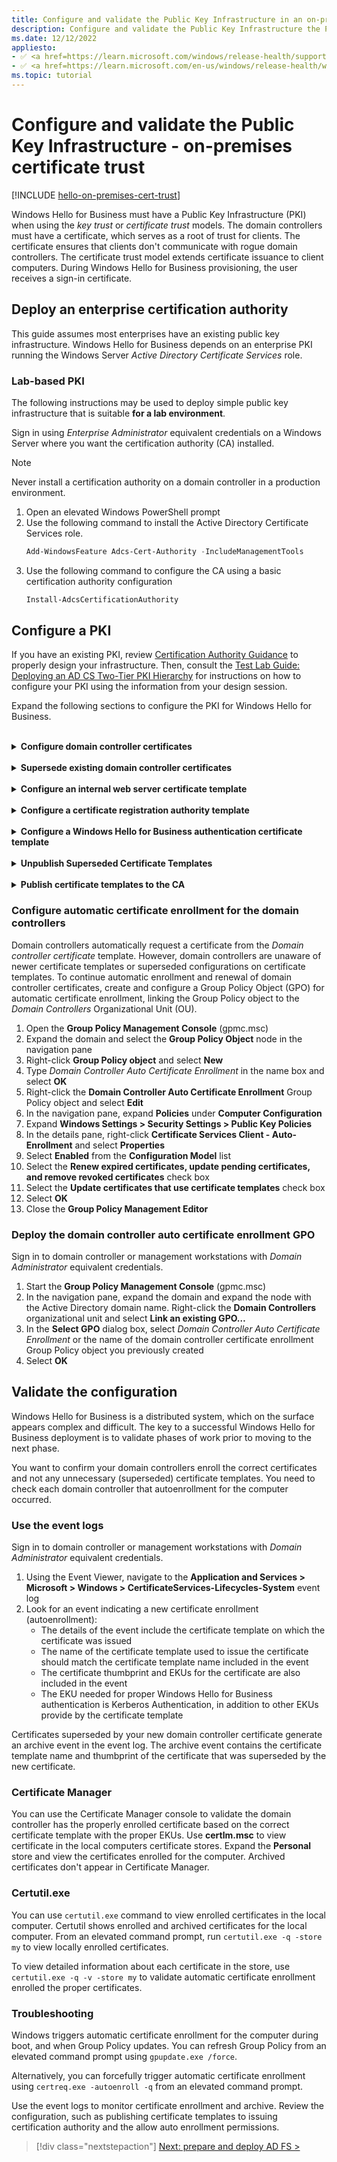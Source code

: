 ```yaml
---
title: Configure and validate the Public Key Infrastructure in an on-premises certificate trust model
description: Configure and validate the Public Key Infrastructure the Public Key Infrastructure when deploying Windows Hello for Business in a certificate trust model.
ms.date: 12/12/2022
appliesto: 
- ✅ <a href=https://learn.microsoft.com/windows/release-health/supported-versions-windows-client target=_blank>Windows 10 and later</a>
- ✅ <a href=https://learn.microsoft.com/en-us/windows/release-health/windows-server-release-info target=_blank>Windows Server 2016 and later</a>
ms.topic: tutorial
---
```

# Configure and validate the Public Key Infrastructure - on-premises certificate trust

[!INCLUDE [hello-on-premises-cert-trust](../../includes/hello-on-premises-cert-trust.md)]

Windows Hello for Business must have a Public Key Infrastructure (PKI) when using the *key trust* or *certificate trust* models. The domain controllers must have a certificate, which serves as a root of trust for clients. The certificate ensures that clients don't communicate with rogue domain controllers. The certificate trust model extends certificate issuance to client computers. During Windows Hello for Business provisioning, the user receives a sign-in certificate.

## Deploy an enterprise certification authority

This guide assumes most enterprises have an existing public key infrastructure. Windows Hello for Business depends on an enterprise PKI running the Windows Server *Active Directory Certificate Services* role.

### Lab-based PKI

The following instructions may be used to deploy simple public key infrastructure that is suitable **for a lab environment**.

Sign in using *Enterprise Administrator* equivalent credentials on a Windows Server where you want the certification authority (CA) installed.

>[!NOTE]
>Never install a certification authority on a domain controller in a production environment.

1. Open an elevated Windows PowerShell prompt
1. Use the following command to install the Active Directory Certificate Services role.
    ```PowerShell
    Add-WindowsFeature Adcs-Cert-Authority -IncludeManagementTools
    ```
3. Use the following command to configure the CA using a basic certification authority configuration
    ```PowerShell
    Install-AdcsCertificationAuthority
    ```

## Configure a PKI

If you have an existing PKI, review [Certification Authority Guidance](/previous-versions/windows/it-pro/windows-server-2012-R2-and-2012/hh831574(v=ws.11)) to properly design your infrastructure.  Then, consult the [Test Lab Guide: Deploying an AD CS Two-Tier PKI Hierarchy](/previous-versions/windows/it-pro/windows-server-2012-R2-and-2012/hh831348(v=ws.11)) for instructions on how to configure your PKI using the information from your design session.

Expand the following sections to configure the PKI for Windows Hello for Business.

<br>
<details>
<summary><b>Configure domain controller certificates</b></summary>

Clients must trust the domain controllers, and to it each domain controller must have a *Kerberos Authentication* certificate. Installing a certificate on the domain controllers enables the Key Distribution Center (KDC) to prove its identity to other members of the domain. The certificates provide clients a root of trust external to the domain, namely the *enterprise certification authority*.

Domain controllers automatically request a domain controller certificate (if published) when they discover an enterprise CA is added to Active Directory. However, certificates based on the Domain Controller and Domain Controller Authentication certificate templates don't include the *KDC Authentication* object identifier (OID), which was later added to the Kerberos RFC. Therefore, domain controllers need to request a certificate based on the *Kerberos Authentication* certificate template.

By default, the Active Directory CA provides and publishes the *Kerberos Authentication* certificate template. The cryptography configuration included in the template is based on older and less performant cryptography APIs. To ensure domain controllers request the proper certificate with the best available cryptography, use the *Kerberos Authentication* certificate template as a *baseline* to create an updated domain controller certificate template.

Sign in to a CA or management workstations with *Domain Admintistrator* equivalent credentials.

1. Open the **Certification Authority** management console
1. Right-click **Certificate Templates > Manage**
1. In the **Certificate Template Console**, right-click the **Kerberos Authentication** template in the details pane and select **Duplicate Template**
1. On the **Compatibility** tab:
   - Clear the **Show resulting changes** check box
   - Select **Windows Server 2016** from the **Certification Authority** list
   - Select **Windows 10 / Windows Server 2016** from the **Certificate Recipient** list
1. On the **General** tab
   - Type *Domain Controller Authentication (Kerberos)* in Template display name
   - Adjust the validity and renewal period to meet your enterprise's needs
   > [!NOTE]
   > If you use different template names, you'll need to remember and substitute these names in different portions of the lab.
1. On the **Subject Name** tab:
   - Select the **Build from this Active Directory information** button if it isn't already selected
   - Select **None** from the **Subject name format** list
   - Select **DNS name** from the **Include this information in alternate subject** list
   - Clear all other items
1. On the **Cryptography** tab:
   - select **Key Storage Provider** from the **Provider Category** list
   - Select **RSA** from the **Algorithm name** list
   - Type *2048* in the **Minimum key size** text box
   - Select **SHA256** from the **Request hash** list
1. Select **OK**
1. Close the console

</details>

<br>
<details>
<summary><b>Supersede existing domain controller certificates</b></summary>

The domain controllers may have an existing domain controller certificate. The Active Directory Certificate Services provides a default certificate template for domain controllers called *domain controller certificate*. Later releases of Windows Server provided a new certificate template called *domain controller authentication certificate*. These certificate templates were provided prior to the update of the Kerberos specification that stated Key Distribution Centers (KDCs) performing certificate authentication needed to include the *KDC Authentication* extension. 

The *Kerberos Authentication* certificate template is the most current certificate template designated for domain controllers, and should be the one you deploy to all your domain controllers.\
The *autoenrollment* feature allows to replace the domain controller certificates. Use the following configuration to replace older domain controller certificates with new ones, using the *Kerberos Authentication* certificate template.

Sign in to a CA or management workstations with *Enterprise Administrator* equivalent credentials.

1. Open the **Certification Authority** management console
1. Right-click **Certificate Templates > Manage**
1. In the **Certificate Template Console**, right-click the *Domain Controller Authentication (Kerberos)* (or the name of the certificate template you created in the previous section) template in the details pane and select **Properties**
1. Select the **Superseded Templates** tab. Select **Add**
1. From the **Add Superseded Template** dialog, select the *Domain Controller* certificate template and select **OK > Add**
1. From the **Add Superseded Template** dialog, select the *Domain Controller Authentication* certificate template and select **OK**
1. From the **Add Superseded Template** dialog, select the *Kerberos Authentication* certificate template and select **OK**
1. Add any other enterprise certificate templates that were previously configured for domain controllers to the **Superseded Templates** tab
1. Select **OK** and close the **Certificate Templates** console

The certificate template is configured to supersede all the certificate templates provided in the certificate templates superseded templates list. However, the certificate template and the superseding of certificate templates isn't active until the certificate template is published to one or more certificate authorities.

</details>

<br>
<details>
<summary><b>Configure an internal web server certificate template</b></summary>

Windows clients use the https protocol when communicating with Active Directory Federation Services (AD FS). To meet this need, you must issue a server authentication certificate to all the nodes in the AD FS farm. On-premises deployments can use a server authentication certificate issued by their enterprise PKI. You must configure a server authentication certificate template so the host running theAD FS can request the certificate.

Sign in to a CA or management workstations with *Domain Administrator* equivalent credentials.

1. Open the **Certification Authority** management console
1. Right-click **Certificate Templates** and select **Manage**
1. In the **Certificate Template Console**, right-click the **Web Server** template in the details pane and select **Duplicate Template**
1. On the **Compatibility** tab:
   - Clear the **Show resulting changes** check box
   - Select **Windows Server 2016** from the **Certification Authority** list
   - Select **Windows 10 / Windows Server 2016** from the **Certificate recipient** list
1. On the **General** tab:
   - Type *Internal Web Server* in **Template display name**
   - Adjust the validity and renewal period to meet your enterprise's needs
   > [!NOTE]
   > If you use different template names, you'll need to remember and substitute these names in different portions of the lab.
1. On the **Request Handling** tab, select **Allow private key to be exported**
1. On the **Subject** tab, select the **Supply in the request** button if it isn't already selected
1. On the **Security** tab:
   - Select **Add**
   - Type **Domain Computers** in the **Enter the object names to select** box
   - Select **OK**
   - Select the **Allow** check box next to the **Enroll** permission
1. On the **Cryptography** tab:
   - Select **Key Storage Provider** from the **Provider Category** list
   - Select **RSA** from the **Algorithm name** list
   - Type *2048* in the **Minimum key size** text box
   - Select **SHA256** from the **Request hash** list
   - Select **OK**
1. Close the console

</details>

<br>
<details>
<summary><b>Configure a certificate registration authority template</b></summary>

A certificate registration authority (CRA) is a trusted authority that validates certificate request. Once it validates the request, it presents the request to the certification authority (CA) for issuance. The CA issues the certificate, returns it to the CRA, which returns the certificate to the requesting user. The Windows Hello for Business on-premises certificate-based deployment uses AD FS as the CRA.

The CRA enrolls for an *enrollment agent* certificate. Once the CRA verifies the certificate request, it signs the certificate request using its enrollment agent certificate and sends it to the CA. The Windows Hello for Business Authentication certificate template is configured to only issue certificates to certificate requests that have been signed with an enrollment agent certificate. The CA only issues a certificate for that template if the registration authority signs the certificate request.

Sign in to a CA or management workstations with *Domain Administrator* equivalent credentials.

1. Open the **Certification Authority** management console
1. Right-click **Certificate Templates** and select **Manage**
1. In the **Certificate Template Console**, right-click on the **Exchange Enrollment Agent (Offline request)** template details pane and select **Duplicate Template**
1. On the **Compatibility** tab:
   - Clear the **Show resulting changes** check box
   - Select **Windows Server 2016** from the **Certification Authority** list. 
   - Select **Windows 10 / Windows Server 2016** from the **Certificate Recipient** list
1. On the **General** tab:
   - Type *WHFB Enrollment Agent* in **Template display name**
   - Adjust the validity and renewal period to meet your enterprise's needs
1. On the **Subject** tab, select the **Supply in the request** button if it is not already selected

   > [!NOTE]
   > Group Managed Service Accounts (GMSA) do not support the *Build from this Active Directory information* option and will result in the AD FS server failing to enroll the enrollment agent certificate. You must configure the certificate template with *Supply in the request* to ensure that AD FS servers can perform the automatic enrollment and renewal of the enrollment agent certificate.

1. On the **Cryptography** tab:
   - Select **Key Storage Provider** from the **Provider Category** list
   - Select **RSA** from the **Algorithm name** list
   - Type *2048* in the **Minimum key size** text box
   - Select **SHA256** from the **Request hash** list
1. On the **Security** tab, select **Add**
1. Select **Object Types** and select the **Service Accounts** check box. Select **OK**
1. Type *adfssvc* in the **Enter the object names to select** text box and select **OK**
1. Select the **adfssvc** from the **Group or users names** list. In the **Permissions for adfssvc** section:
   - In the **Permissions for adfssvc** section, select the **Allow** check box for the **Enroll** permission
   - Excluding the **adfssvc** user, clear the **Allow** check box for the **Enroll** and **Autoenroll** permissions for all other items in the **Group or users names** list if the check boxes are not already cleared
   - Select **OK**
1. Close the console

</details>

<br>
<details>
<summary><b>Configure a Windows Hello for Business authentication certificate template</b></summary>

During Windows Hello for Business provisioning, Windows clients request an authentication certificate from AD FS, which requests the authentication certificate on behalf of the user. This task configures the Windows Hello for Business authentication certificate template.

Sign in to a CA or management workstations with *Domain Administrator* equivalent credentials.

1. Open the **Certification Authority** management console
1. Right-click **Certificate Templates** and select **Manage**
1. Right-click the **Smartcard Logon** template and choose **Duplicate Template**
1. On the **Compatibility** tab:
   - Clear the **Show resulting changes** check box
   - Select **Windows Server 2016** from the **Certification Authority** list
   - Select **Windows 10 / Windows Server 2016** from the **Certificate Recipient** list
1. On the **General** tab:
   - Type *WHFB Authentication* in **Template display name**
   - Adjust the validity and renewal period to meet your enterprise's needs
   > [!NOTE]
   > If you use different template names, you'll need to remember and substitute these names in different portions of the deployment.
1. On the **Cryptography** tab
   - Select **Key Storage Provider** from the **Provider Category** list
   - Select **RSA** from the **Algorithm name** list
   - Type *2048* in the **Minimum key size** text box
   - Select **SHA256** from the **Request hash** list
1. On the **Extensions** tab, verify the **Application Policies** extension includes **Smart Card Logon**
1. On the **Issuance Requirements** tab, 
   - Select the **This number of authorized signatures** check box. Type *1* in the text box
   - Select **Application policy** from the **Policy type required in signature**
   - Select **Certificate Request Agent** from in the **Application policy** list
   - Select the **Valid existing certificate** option
1. On the **Subject** tab, 
   - Select the **Build from this Active Directory information** button
   - Select **Fully distinguished name** from the **Subject name format** list
   - Select the **User Principal Name (UPN)** check box under **Include this information in alternative subject name**
1. On the **Request Handling** tab, select the **Renew with same key** check box
1. On the **Security** tab, select **Add**. Type *Window Hello for Business Users* in the **Enter the object names to select** text box and select **OK**
1. Select the **Windows Hello for Business Users** from the **Group or users names** list. In the **Permissions for Windows Hello for Business Users** section:
   - Select the **Allow** check box for the **Enroll** permission
   - Excluding the **Windows Hello for Business Users** group, clear the **Allow** check box for the **Enroll** and **Autoenroll** permissions for all other entries in the **Group or users names** section if the check boxes are not already cleared
   - Select **OK**
1. If you previously issued Windows Hello for Business sign-in certificates using Configuration Manger and are switching to an AD FS registration authority, then on the **Superseded Templates** tab, add the previously used **Windows Hello for Business Authentication** template(s), so they will be superseded by this template for the users that have Enroll permission for this template
1. Select on the **Apply** to save changes and close the console

#### Mark the template as the Windows Hello Sign-in template

Sign in to a CA or management workstations with *Enterprise Administrator* equivalent credentials

Open an elevated command prompt end execute the following command

```cmd
certutil.exe -dsTemplate WHFBAuthentication msPKI-Private-Key-Flag +CTPRIVATEKEY_FLAG_HELLO_LOGON_KEY
```

>[!NOTE]
>If you gave your Windows Hello for Business Authentication certificate template a different name, then replace *WHFBAuthentication* in the above command with the name of your certificate template. It's important that you use the template name rather than the template display name. You can view the template name on the **General** tab of the certificate template using the Certificate Template management console (certtmpl.msc). Or, you can view the template name using the **Get-CATemplate** ADCS Administration Windows PowerShell cmdlet on your certification authority.


</details>

<br>
<details>
<summary><b>Unpublish Superseded Certificate Templates</b></summary>

The certification authority only issues certificates based on published certificate templates. For security, it's a good practice to unpublish certificate templates that the CA isn't configured to issue. This includes the pre-published certificate template from the role installation and any superseded certificate templates.

The newly created *domain controller authentication* certificate template supersedes previous domain controller certificate templates. Therefore, you need to unpublish these certificate templates from all issuing certificate authorities.

Sign in to the CA or management workstation with *Enterprise Administrator* equivalent credentials.

1. Open the **Certification Authority** management console
1. Expand the parent node from the navigation pane > **Certificate Templates**
1. Right-click the *Domain Controller* certificate template and select **Delete**. Select **Yes** on the **Disable certificate templates** window
1. Repeat step 3 for the *Domain Controller Authentication* and *Kerberos Authentication* certificate templates

</details>

<br>
<details>
<summary><b>Publish certificate templates to the CA</b></summary>

A certification authority can only issue certificates for certificate templates that are published to it. If you have more than one CA, and you want more CAs to issue certificates based on the certificate template, then you must publish the certificate template to them.

Sign in to the CA or management workstations with **Enterprise Admin** equivalent credentials.

1. Open the **Certification Authority** management console
1. Expand the parent node from the navigation pane
1. Select **Certificate Templates** in the navigation pane
1. Right-click the **Certificate Templates** node. Select **New > Certificate Template** to issue
1. In the **Enable Certificates Templates** window, select the *Domain Controller Authentication (Kerberos)*, *Internal Web Server*, *WHFB Enrollment Agent* and *WHFB Authentication* templates you created in the previous steps. Select **OK** to publish the selected certificate templates to the certification authority
1. If you published the *Domain Controller Authentication (Kerberos)* certificate template, then unpublish the certificate templates you included in the superseded templates list
   - To unpublish a certificate template, right-click the certificate template you want to unpublish and select **Delete**. Select **Yes** to confirm the operation
1. Close the console

</details>

### Configure automatic certificate enrollment for the domain controllers

Domain controllers automatically request a certificate from the *Domain controller certificate* template. However, domain controllers are unaware of newer certificate templates or superseded configurations on certificate templates. To continue automatic enrollment and renewal of domain controller certificates, create and configure a Group Policy Object (GPO) for automatic certificate enrollment, linking the Group Policy object to the *Domain Controllers* Organizational Unit (OU).

1. Open the **Group Policy Management Console** (gpmc.msc)
1. Expand the domain and select the **Group Policy Object** node in the navigation pane
1. Right-click **Group Policy object** and select **New**
1. Type *Domain Controller Auto Certificate Enrollment* in the name box and select **OK**
1. Right-click the **Domain Controller Auto Certificate Enrollment** Group Policy object and select **Edit**
1. In the navigation pane, expand **Policies** under **Computer Configuration**
1. Expand **Windows Settings > Security Settings > Public Key Policies**
1. In the details pane, right-click **Certificate Services Client - Auto-Enrollment** and select **Properties**
1. Select **Enabled** from the **Configuration Model** list
1. Select the **Renew expired certificates, update pending certificates, and remove revoked certificates** check box
1. Select the **Update certificates that use certificate templates** check box
1. Select **OK**
1. Close the **Group Policy Management Editor**

### Deploy the domain controller auto certificate enrollment GPO

Sign in to domain controller or management workstations with *Domain Administrator* equivalent credentials.

1. Start the **Group Policy Management Console** (gpmc.msc)
1. In the navigation pane, expand the domain and expand the node with the Active Directory domain name. Right-click the **Domain Controllers** organizational unit and select **Link an existing GPO…**
1. In the **Select GPO** dialog box, select *Domain Controller Auto Certificate Enrollment* or the name of the domain controller certificate enrollment Group Policy object you previously created
1. Select **OK**

## Validate the configuration

Windows Hello for Business is a distributed system, which on the surface appears complex and difficult. The key to a successful Windows Hello for Business deployment is to validate phases of work prior to moving to the next phase.

You want to confirm your domain controllers enroll the correct certificates and not any unnecessary (superseded) certificate templates. You need to check each domain controller that autoenrollment for the computer occurred.

### Use the event logs

Sign in to domain controller or management workstations with *Domain Administrator* equivalent credentials.

1. Using the Event Viewer, navigate to the **Application and Services > Microsoft > Windows > CertificateServices-Lifecycles-System** event log
1. Look for an event indicating a new certificate enrollment (autoenrollment):
   - The details of the event include the certificate template on which the certificate was issued
   - The name of the certificate template used to issue the certificate should match the certificate template name included in the event
   - The certificate thumbprint and EKUs for the certificate are also included in the event
   - The EKU needed for proper Windows Hello for Business authentication is Kerberos Authentication, in addition to other EKUs provide by the certificate template

Certificates superseded by your new domain controller certificate generate an archive event in the event log. The archive event contains the certificate template name and thumbprint of the certificate that was superseded by the new certificate.

### Certificate Manager

You can use the Certificate Manager console to validate the domain controller has the properly enrolled certificate based on the correct certificate template with the proper EKUs. Use **certlm.msc** to view certificate in the local computers certificate stores. Expand the **Personal** store and view the certificates enrolled for the computer. Archived certificates don't appear in Certificate Manager.

### Certutil.exe

You can use `certutil.exe` command to view enrolled certificates in the local computer. Certutil shows enrolled and archived certificates for the local computer. From an elevated command prompt, run `certutil.exe -q -store my` to view locally enrolled certificates.

To view detailed information about each certificate in the store, use `certutil.exe -q -v -store my` to validate automatic certificate enrollment enrolled the proper certificates.

### Troubleshooting

Windows triggers automatic certificate enrollment for the computer during boot, and when Group Policy updates. You can refresh Group Policy from an elevated command prompt using `gpupdate.exe /force`.

Alternatively, you can forcefully trigger automatic certificate enrollment using `certreq.exe -autoenroll -q` from an elevated command prompt.

Use the event logs to monitor certificate enrollment and archive. Review the configuration, such as publishing certificate templates to issuing certification authority and the allow auto enrollment permissions.

> [!div class="nextstepaction"]
> [Next: prepare and deploy AD FS >](hello-cert-trust-adfs.md)